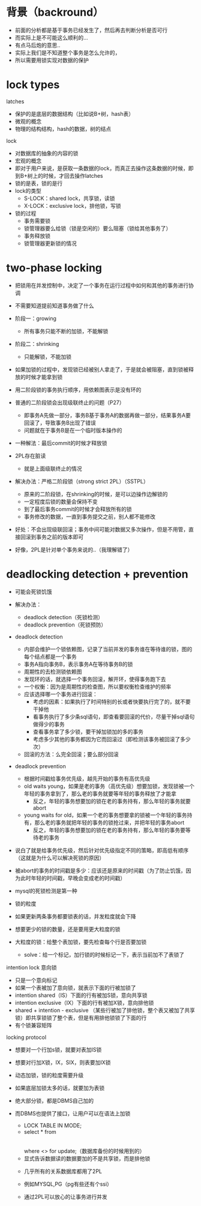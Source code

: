 # 背景（backround）

- 前面的分析都是基于事务已经发生了，然后再去判断分析是否可行
- 而实际上是不可能这么顺利的...
- 有点马后炮的意思..
- 实际上我们是不知道整个事务是怎么允许的，
- 所以需要用锁实现对数据的保护







# lock types

latches

- 保护的是底层的数据结构（比如说B+树，hash表）
- 微观的概念
- 物理的结构结构，hash的数据，树的结点



lock

- 对数据库的抽象的内容的锁
- 宏观的概念
- 即对于用户来说，是获取一条数据的lock，而真正去操作这条数据的时候，即到B+树上的时候，才回去操作latches
- 锁的是表，锁的是行
- lock的类型
  - S-LOCK：shared lock，共享锁，读锁
  - X-LOCK：exclusive lock，排他锁，写锁
- 锁的过程
  - 事务需要锁
  - 锁管理器要么给锁（锁是空闲的）要么阻塞（锁给其他事务了）
  - 事务释放锁
  - 锁管理器更新锁的情况





# two-phase locking

- 把锁用在并发控制中，决定了一个事务在运行过程中如何和其他的事务进行协调
- 不需要知道提前知道事务做了什么
- 阶段一：growing
  - 所有事务只能不断的加锁，不能解锁
- 阶段二：shrinking
  - 只能解锁，不能加锁
- 如果加锁的过程中，发现锁已经被别人拿走了，于是就会被阻塞，直到锁被释放的时候才能拿到锁
- 用二阶段锁的事务执行顺序，用依赖图表示是没有环的
- 普通的二阶段锁会出现级联终止的问题（P27）
  - 即事务A先做一部分，事务B基于事务A的数据再做一部分，结果事务A要回滚了，导致事务B出现了错误
  - 问题就在于事务B是在一个临时版本操作的
- 一种解法：最后commit的时候才释放锁



- 2PL存在脏读
  - 就是上面级联终止的情况
- 解决办法：严格二阶段锁（strong strict 2PL）（SSTPL）
  - 原来的二阶段锁，在shrinking的时候，是可以边操作边解锁的
  - 一定程度后锁的数量会保持不变
  - 到了最后事务commit的时候才会释放所有的锁
  - 事务修改的数据，一直到事务提交之前，别人都不能修改
- 好处：不会出现级联回滚；事务中间可能对数据又多次操作，但是不用管，直接回滚到事务之前的版本即可



- 好像，2PL是针对单个事务来说的..（我理解错了）



# deadlocking detection + prevention

- 可能会死锁饥饿
- 解决办法：
  - deadlock detection（死锁检测）
  - deadlock prevention（死锁预防）
- deadlock detection
  - 内部会维护一个锁依赖图，记录了当前并发的事务谁在等待谁的锁，图的每个结点都是一个事务
  - 事务A指向事务B，表示事务A在等待事务B的锁
  - 周期性的去检测锁依赖图
  - 发现环的话，就选择一个事务回滚，解开环，使得事务跑下去
  - 一个权衡：因为是周期性的检查图，所以要权衡检查维护的频率
  - 应该选择哪一个事务进行回滚：
    - 考虑的因素：如果执行了时间特别的长或者快要执行完了的，就不要干掉他
    - 看事务执行了多少条sql语句，即查看要回滚的代价，尽量干掉sql语句做得少的事务
    - 查看事务拿了多少锁，要干掉加锁加的多的事务
    - 考虑多少其他的事务都因为它而回滚过（即检测该事务被回滚了多少次）
  - 回滚的方法：么完全回滚；要么部分回滚
- deadlock prevention
  - 根据时间戳给事务优先级，越先开始的事务有高优先级
  - old waits young，如果是老的事务（高优先级）想要加锁，发现锁被一个年轻的事务拿到了，那么老的事务就要等年轻的事务释放了才能拿
    - 反之，年轻的事务想要加的锁在老的事务持有，那么年轻的事务就要abort
  - young waits for old，如果一个老的事务想要拿的锁被一个年轻的事务持有，那么老的事务就把年轻的事务的锁抢过来，并把年轻的事务abort
    - 反之，年轻的事务想要加的锁在老的事务持有，那么年轻的事务要等待老的事务
- 说白了就是给事务优先级，然后针对优先级指定不同的策略，即高低有顺序（这就是为什么可以解决死锁的原因）
- 被abort的事务的时间戳是多少：应该还是原来的时间戳（为了防止饥饿，因为此时年轻的时间戳，早晚会变成老的时间戳）
- mysql的死锁检测是第一种





- 锁的粒度
- 如果更新两条事务都要锁表的话，并发粒度就会下降
- 想要更少的锁的数量，还是要用更大粒度的锁
- 大粒度的锁：给整个表加锁，要先检查每个行是否要加锁
  - solve：给一个标记，加行锁的时候标记一下，表示当前加不了表锁了



intention lock 意向锁

- 只是一个意向标记
- 如果一个表被加了意向锁，就表示下面的行被加锁了
- intention shared（IS）下面的行有被加S锁，意向共享锁
- intention exclusive（IX）下面的行有被加X锁，意向排他锁
- shared + intention -  exclusive （某些行被加了排他锁，整个表又被加了共享锁）即共享锁锁了整个表，但是有用排他锁锁了下面的行
- 有个锁兼容矩阵



locking protocol

- 想要对一个行加s锁，就要对表加IS锁
- 想要对行加X锁，IX，SIX，则表要加IX锁



- 动态加锁，锁的粒度需要升级
- 如果底层加锁太多的话，就要加为表锁



- 绝大部分锁，都是DBMS自己加的
- 而DBMS也提供了接口，让用户可以在语法上加锁
  - LOCK TABLE <table> IN <mode> MODE;
  - select * from <table> where <> for update;（数据库备份的时候用到的）
  - 显式告诉数据读的数据要加的不是共享锁，而是排他锁



- 几乎所有的关系数据库都用了2PL
- 例如MYSQL,PG（pg有些还有个ssi）



- 通过2PL可以放心的让事务进行并发